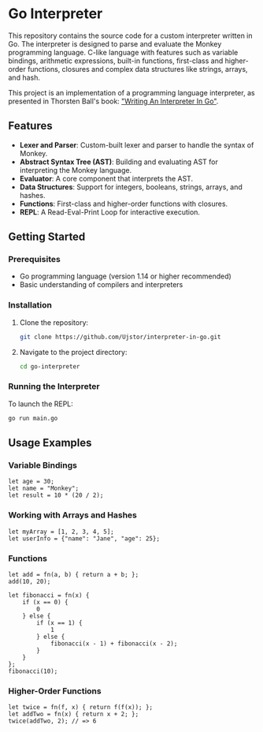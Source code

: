 # Go Interpreter

This repository contains the source code for a custom interpreter written in Go. The interpreter is designed to parse and evaluate the Monkey programming language. C-like language with features such as variable bindings, arithmetic expressions, built-in functions, first-class and higher-order functions, closures and complex data structures like strings, arrays, and hash.

This project is an implementation of a programming language interpreter, as presented in Thorsten Ball's book: ["Writing An Interpreter In Go"](https://interpreterbook.com/).

## Features

- **Lexer and Parser**: Custom-built lexer and parser to handle the syntax of Monkey.
- **Abstract Syntax Tree (AST)**: Building and evaluating AST for interpreting the Monkey language.
- **Evaluator**: A core component that interprets the AST.
- **Data Structures**: Support for integers, booleans, strings, arrays, and hashes.
- **Functions**: First-class and higher-order functions with closures.
- **REPL**: A Read-Eval-Print Loop for interactive execution.

## Getting Started

### Prerequisites

- Go programming language (version 1.14 or higher recommended)
- Basic understanding of compilers and interpreters

### Installation

1. Clone the repository:
   ```sh
   git clone https://github.com/Ujstor/interpreter-in-go.git
   ```

2. Navigate to the project directory:
   ```sh
   cd go-interpreter
   ```

### Running the Interpreter

To launch the REPL:

```sh
go run main.go
```

## Usage Examples

### Variable Bindings

```monkey
let age = 30;
let name = "Monkey";
let result = 10 * (20 / 2);
```

### Working with Arrays and Hashes

```monkey
let myArray = [1, 2, 3, 4, 5];
let userInfo = {"name": "Jane", "age": 25};
```

### Functions

```monkey
let add = fn(a, b) { return a + b; };
add(10, 20);

let fibonacci = fn(x) {
    if (x == 0) {
        0
    } else {
        if (x == 1) {
            1
        } else {
            fibonacci(x - 1) + fibonacci(x - 2);
        }
    }
};
fibonacci(10);
```

### Higher-Order Functions

```monkey
let twice = fn(f, x) { return f(f(x)); };
let addTwo = fn(x) { return x + 2; };
twice(addTwo, 2); // => 6
```